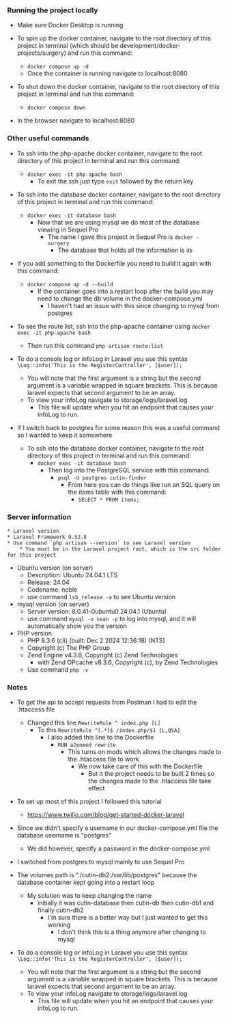### Running the project locally
* Make sure Docker Desktop is running

* To spin up the docker container, navigate to the root directory of this project in terminal (which should be development/docker-projects/surgery) and run this command:
    * `docker compose up -d`
    * Once the container is running navigate to localhost:8080
* To shut down the docker container, navigate to the root directory of this project in terminal and run this command:
    * `docker compose down`
* In the browser navigate to localhost:8080

### Other useful commands
* To ssh into the php-apache docker container, navigate to the root directory of this project in terminal and run this command:
    * `docker exec -it php-apache bash`
        * To exit the ssh just type `exit` followed by the return key
    
* To ssh into the database docker container, navigate to the root directory of this project in terminal and run this command:
    * `docker exec -it database bash`
        * Now that we are using mysql we do most of the database viewing in Sequel Pro
            * The name I gave this project in Sequel Pro is `docker - surgery`
                * The database that holds all the information is `db`

* If you add something to the Dockerfile you need to build it again with this command:
    * `docker compose up -d --build`
        * If the container goes into a restart loop after the build you may need to change the db volume in the docker-compose.yml
            * I haven't had an issue with this since changing to mysql from postgres

* To see the route list, ssh into the php-apache container using `docker exec -it php-apache bash`
    * Then run this command `php artisan route:list`

* To do a console log or infoLog in Laravel you use this syntax `\Log::info('This is the RegisterController', [$user]);`
    * You will note that the first argument is a string but the second argument is a variable wrapped in square brackets. This is because laravel expects that second argument to be an array.
    * To view your infoLog navigate to storage/logs/laravel.log
        * This file will update when you hit an endpoint that causes your infoLog to run.
            
* If I switch back to postgres for some reason this was a useful command so I wanted to keep it somewhere
    * To ssh into the database docker container, navigate to the root directory of this project in terminal and run this command:
        * `docker exec -it database bash`
            * Then log into the PostgreSQL service with this command:
                * `psql -U postgres cutin-finder`
                    * From here you can do things like run an SQL query on the items table with this command:
                        * `SELECT * FROM items;`

### Server information
    * Laravel version
    * Laravel Framework 9.52.8
    * Use command `php artisan --version` to see Laravel version
        * You must be in the Laravel project root, which is the src folder for this project
* Ubuntu version (on server)
    * Description:	Ubuntu 24.04.1 LTS
    * Release:	24.04
    * Codename:	noble
    * use command `lsb_release -a` to see Ubuntu version
* mysql version (on server)
    * Server version: 8.0.41-0ubuntu0.24.04.1 (Ubuntu)
    * use command `mysql -u sean -p` to log into mysql, and it will automatically show you the version
* PHP version
    * PHP 8.3.6 (cli) (built: Dec  2 2024 12:36:18) (NTS)
    * Copyright (c) The PHP Group
    * Zend Engine v4.3.6, Copyright (c) Zend Technologies
        * with Zend OPcache v8.3.6, Copyright (c), by Zend Technologies
    * Use command `php -v`

### Notes
* To get the api to accept requests from Postman I had to edit the .htaccess file
    * Changed this line `RewriteRule ^ index.php [L]`
        * To this `RewriteRule ^(.*)$ /index.php/$1 [L,QSA]`
            * I also added this line to the Dockerfile
                * `RUN a2enmod rewrite`
                    * This turns on mods which allows the changes made to the .htaccess file to work
                        * We now take care of this with the Dockerfile
                            * But it the project needs to be built 2 times so the changes made to the .htaccess file take effect

* To set up most of this project I followed this tutorial
    * https://www.twilio.com/blog/get-started-docker-laravel
    
* Since we didn't specify a username in our docker-compose.yml file the database username is "postgres"
    * We did however, specify a password in the docker-compose.yml

* I switched from postgres to mysql mainly to use Sequel Pro

* The volumes path is "./cutin-db2:/var/lib/postgres" because the database container kept going into a restart loop
    * My solution was to keep changing the name
        * initially it was cutin-database then cutin-db then cutin-db1 and finally cutin-db2
            * I'm sure there is a better way but I just wanted to get this working
                * I don't think this is a thing anymore after changing to mysql

* To do a console log or infoLog in Laravel you use this syntax `\Log::info('This is the RegisterController', [$user]);`
    * You will note that the first argument is a string but the second argument is a variable wrapped in square brackets. This is because laravel expects that second argument to be an array.
    * To view your infoLog navigate to storage/logs/laravel.log
        * This file will update when you hit an endpoint that causes your infoLog to run.

